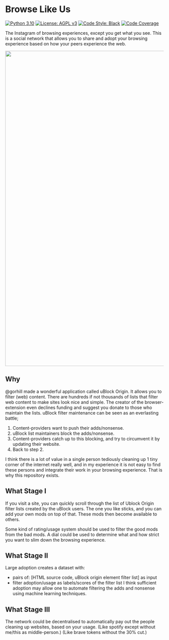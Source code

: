 # Browse Like Us

[![Python 3.10][python_badge]](https://www.python.org/downloads/release/python-3106/)
[![License: AGPL v3][agpl3_badge]](https://www.gnu.org/licenses/agpl-3.0)
[![Code Style: Black][black_badge]](https://github.com/ambv/black)
[![Code Coverage][codecov_badge]](https://codecov.io/gh/a-t-0/snnalgos)

The Instagram of browsing experiences, except you get what you see.
This is a social network that allows you to share and adopt your browsing
experience based on how your peers experience the web.

<img src=[drake_gif]
width="1000" height="1000" />

## Why

@gorhill made a wonderful application called uBlock Origin. It allows you to
filter (web) content. There are hundreds if not thousands of lists that filter
web content to make sites look nice and simple. The creator of the
browser-extension even declines funding and suggest you donate to those who
maintain the lists. uBlock filter maintenance can be seen as an everlasting battle;

1. Content-providers want to push their adds/nonsense.
1. uBlock list maintainers block the adds/nonsense.
1. Content-providers catch up to this blocking, and try to
   circumvent it by updating their website.
1. Back to step 2.

I think there is a lot of value in a single person tediously cleaning up 1 tiny
corner of the internet really well, and in my experience it is not easy to find
these persons and integrate their work in your browsing experience. That is why
this repository exists.

## What Stage I

If you visit a site, you can quickly scroll through the list of Ublock Origin
filter lists created by the uBlock users. The one you like sticks, and you can
add your own mods on top of that. These mods then become available to others.

Some kind of rating/usage system should be used to filter the good mods from
the bad mods. A dial could be used to determine what and how strict you want
to slim down the browsing experience.

## What Stage II

Large adoption creates a dataset with:

- pairs of: \[HTML source code, uBlock origin element filter list\] as input
- filter adoption/usage as labels/scores of the filter list
  I think sufficient adoption may allow one to automate filtering the adds and
  nonsense using machine learning techniques.

## What Stage III

The network could be decentralised to automatically pay out the people cleaning
up websites, based on your usage. (Like spotify except without me/this as
middle-person.) (Like brave tokens without the 30% cut.)

<!-- Un-wrapped URL's (Badges and Hyperlinks) -->

[agpl3_badge]: https://img.shields.io/badge/License-AGPL_v3-blue.svg
[black_badge]: https://img.shields.io/badge/code%20style-black-000000.svg
[codecov_badge]: https://codecov.io/gh/a-t-0/snn/branch/main/graph/badge.svg
[python_badge]: https://img.shields.io/badge/python-3.10-blue.svg
